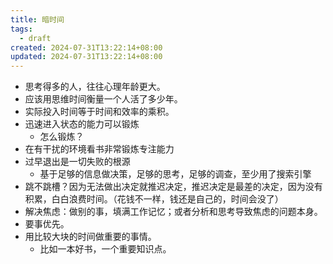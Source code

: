 ```yaml
---
title: 暗时间
tags:
  - draft
created: 2024-07-31T13:22:14+08:00
updated: 2024-07-31T13:22:14+08:00
---
```


- 思考得多的人，往往心理年龄更大。
- 应该用思维时间衡量一个人活了多少年。
- 实际投入时间等于时间和效率的乘积。
- 迅速进入状态的能力可以锻炼
    - 怎么锻炼？
- 在有干扰的环境看书非常锻炼专注能力
- 过早退出是一切失败的根源
    - 基于足够的信息做决策，足够的思考，足够的调查，至少用了搜索引擎
- 跳不跳槽？因为无法做出决定就推迟决定，推迟决定是最差的决定，因为没有积累，白白浪费时间。（花钱不一样，钱还是自己的，时间会没了）
- 解决焦虑：做别的事，填满工作记忆；或者分析和思考导致焦虑的问题本身。
- 要事优先。
- 用比较大块的时间做重要的事情。
    - 比如一本好书，一个重要知识点。